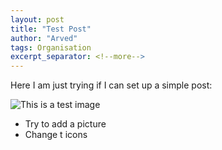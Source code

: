 ```yaml
---
layout: post
title: "Test Post"
author: "Arved"
tags: Organisation
excerpt_separator: <!--more-->
---
```


Here I am just trying if I can set up a simple post: <!--more-->

![This is a test image](/assets/images/MarieArvedTest.jpeg)

- Try to add a picture
- Change t icons